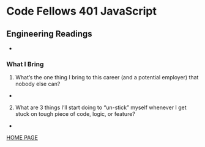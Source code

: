 # Code Fellows 401 JavaScript

## Engineering Readings

- 

### What I Bring



1. What’s the one thing I bring to this career (and a potential employer) that nobody else can?

- 

2. What are 3 things I’ll start doing to “un-stick” myself whenever I get stuck on tough piece of code, logic, or feature?

- 

[HOME PAGE](https://getullrichordietrying.github.io/reading-notes/)
